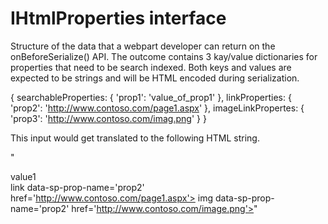 # IHtmlProperties interface





Structure of the data that a webpart developer can return on the onBeforeSerialize() API. 
The outcome contains 3 kay/value dictionaries for properties that need to be search indexed. 
Both keys and values are expected to be strings and will be HTML encoded during serialization. 
 
{ 
searchableProperties: { 'prop1': 'value_of_prop1' }, 
linkProperties: { 'prop2': 'http://www.contoso.com/page1.aspx' }, 
imageLinkPropertes: { 'prop3': 'http://www.contoso.com/imag.png' } 
} 
 
This input would get translated to the following HTML string. 
 
"<div data-sp-prop-name='prop1'>value1</div> 
link data-sp-prop-name='prop2' href='http://www.contoso.com/page1.aspx'> 
img data-sp-prop-name='prop2' href='http://www.contoso.com/image.png'>" 








